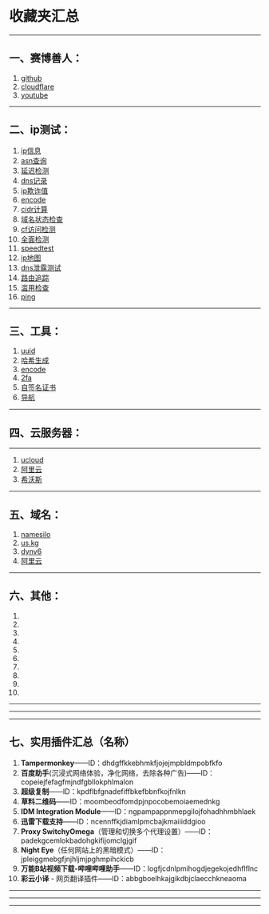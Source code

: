 # 收藏夹汇总

---

## 一、赛博善人：

1. [github](https://github.com/)
2. [cloudflare](https://www.cloudflare.com/)
3. [youtube](https://youtube.com/)

---

## 二、ip测试：

1. [ip信息](https://ipinfo.io/)
2. [asn查询](https://bgp.he.net/)
3. [延迟检测](https://www.itdog.cn/tcping/)
4. [dns记录](https://www.nslookup.io/)
5. [ip欺诈值](https://ip.ping0.cc/)
6. [encode](https://www.urlencoder.org/)
7. [cidr计算](https://www.sioe.cn/xinqing/CIDR.php)
8. [域名状态检查](https://lookup.icann.org/en/lookup)
9. [cf访问检测](https://ip.sb/)
10. [全面检测](https://ip.skk.moe/)
11. [speedtest](https://www.speedtest.net/)
12. [ip地图](https://ipdata.co/)
13. [dns泄露测试](https://browserleaks.com/dns)
14. [路由追踪](https://www.itdog.cn/traceroute/)
15. [滥用检查](https://www.abuseipdb.com/)
16. [ping](https://ping.pe/)

---

## 三、工具：

1. [uuid](https://www.uuidgenerator.net/)
2. [哈希生成](https://www.atatus.com/tools/sha224-to-hash)
3. [encode](https://www.urlencoder.org/)
4. [2fa](tabler:auth-2fa)
5. [自签名证书](https://bkssl.com/ssl/selfsign)
6. [导航](https://wpw.us.kg/100fasterwithppxguard/base64/)
[]()

---

## 四、云服务器：
---
1. [ucloud](https://www.ucloud.cn/)
2. [阿里云](https://cn.aliyun.com/)
3. [希沃斯](https://evoxt.com/)

---

## 五、域名：

1. [namesilo](https://www.namesilo.com/)
2. [us.kg](https://register.us.kg/)
3. [dynv6](https://dynv6.com/)
4. [阿里云](https://wanwang.aliyun.com/newdomain/new_user_activity)

---

## 六、其他：

1. []()
2. []()
3. []()
4. []()
5. []()
6. []()
7. []()
8. []()
9. []()
10. []()

---
---
---

## 七、实用插件汇总（名称）

1. **Tampermonkey**——ID：dhdgffkkebhmkfjojejmpbldmpobfkfo
2. **百度助手**(沉浸式网络体验，净化网络，去除各种广告)——ID：copeiejfefagfmjndfgbllokphlmalon
3. **超级复制**——ID：kpdflbfgnadefiffbkefbbnfkojfnlkn
4. **草料二维码**——ID：moombeodfomdpjnpocobemoiaemednkg
5. **IDM Integration Module**——ID：ngpampappnmepgilojfohadhhmbhlaek
6. **迅雷下载支持**——ID：ncennffkjdiamlpmcbajkmaiiiddgioo
7. **Proxy SwitchyOmega**（管理和切换多个代理设置）——ID：padekgcemlokbadohgkifijomclgjgif
8. **Night Eye**（任何网站上的黑暗模式）——ID：jpleiggmebgfjnjhljmjpghmpihckicb
9. **万能B站视频下载-哔哩哔哩助手**——ID：logfjcdnlpmihogdjegekojedhflflnc
10. **彩云小译** - 网页翻译插件——ID：abbgboelhkajgikdbjclaecchkneaoma

---

---

---

